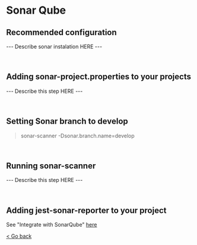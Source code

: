 # Sonar Qube

<!-- TODO step by step -->

## Recommended configuration

--- Describe sonar instalation HERE ---

<br/>

## Adding sonar-project.properties to your projects

--- Describe this step HERE ---

<br/>

## Setting Sonar branch to develop

> sonar-scanner -Dsonar.branch.name=develop

<br/>

## Running sonar-scanner

--- Describe this step HERE ---

<br/>

## Adding jest-sonar-reporter to your project

See "Integrate with SonarQube" [here](https://nodis-com-br.github.io/math/testing)

[< Go back](https://nodis-com-br.github.io/math/)
